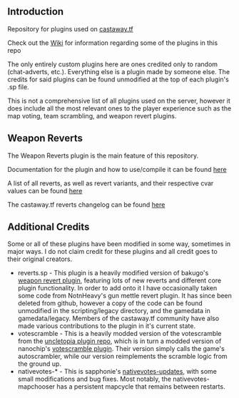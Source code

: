 ## Introduction
Repository for plugins used on [castaway.tf](https://castaway.tf/)

Check out the [Wiki](https://github.com/rsedxcftvgyhbujnkiqwe/castaway-plugins/wiki) for information regarding some of the plugins in this repo

The only entirely custom plugins here are ones credited only to random (chat-adverts, etc.). Everything else is a plugin made by someone else. The credits for said plugins can be found unmodified at the top of each plugin's .sp file.

This is not a comprehensive list of all plugins used on the server, however it does include all the most relevant ones to the player experience such as the map voting, team scrambling, and weapon revert plugins.

## Weapon Reverts
The Weapon Reverts plugin is the main feature of this repository.

Documentation for the plugin and how to use/compile it can be found [here](https://github.com/rsedxcftvgyhbujnkiqwe/castaway-plugins/wiki/Weapon-Reverts-(reverts.sp)) 

A list of all reverts, as well as revert variants, and their respective cvar values can be found [here](https://github.com/rsedxcftvgyhbujnkiqwe/castaway-plugins/wiki/Weapon-Revert-List)

The castaway.tf reverts changelog can be found [here](https://github.com/rsedxcftvgyhbujnkiqwe/castaway-plugins/wiki/Weapon-Reverts-Changelog)

## Additional Credits
Some or all of these plugins have been modified in some way, sometimes in major ways. I do not claim credit for these plugins and all credit goes to their original creators.

* reverts.sp - This plugin is a heavily modified version of bakugo's [weapon revert plugin](https://github.com/bakugo/sourcemod-plugins), featuring lots of new reverts and different core plugin functionality. In order to add onto it I have occasionally taken some code from NotnHeavy's gun mettle revert plugin. It has since been deleted from github, however a copy of the code can be found unmodified in the scripting/legacy directory, and the gamedata in gamedata/legacy. Members of the castaway.tf community have also made various contributions to the plugin in it's current state.
* votescramble - This is a heavily modded version of the votescramble from the [uncletopia plugin repo](https://github.com/leighmacdonald/uncletopia/blob/master/roles/sourcemod/files/addons/sourcemod/scripting/votescramble.sp), which is in turn a modded version of nanochip's [votescramble plugin](https://gitlab.com/nanochip/votescramble). Their version simply calls the game's autoscrambler, while our version reimplements the scramble logic from the ground up.
* nativevotes-* - This is sapphonie's [nativevotes-updates](https://github.com/sapphonie/sourcemod-nativevotes-updated), with some small modifications and bug fixes. Most notably, the nativevotes-mapchooser has a persistent mapcycle that remains between restarts.
